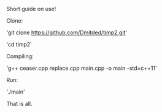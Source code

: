 Short guide on use!

Clone:

'git clone https://github.com/Dmitded/timp2.git'

'cd timp2'

Compiling:

'g++ ceaser.cpp replace.cpp main.cpp -o main -std=c++11'

Run:

'./main'

That is all.
